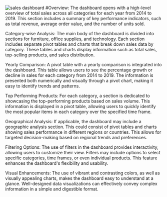 ![sales dashboard](https://github.com/waleedmohamed98/Waleed/assets/143836003/aa6b2de7-b7ed-4440-9bd8-3e958f6f5364)
#Overview:
The dashboard opens with a high-level overview of total sales across all categories for each year from 2014 to 2019. This section includes a summary of key performance indicators, such as total revenue, average order value, and the number of units sold.

Category-wise Analysis:
The main body of the dashboard is divided into sections for furniture, office supplies, and technology. Each section includes separate pivot tables and charts that break down sales data by category. These tables and charts display information such as total sales, top-selling products, and sales distribution.

Yearly Comparison:
A pivot table with a yearly comparison is integrated into the dashboard. This table allows users to see the percentage growth or decline in sales for each category from 2014 to 2019. The information is presented both numerically and visually through a pivot chart, making it easy to identify trends and patterns.

Top Performing Products:
For each category, a section is dedicated to showcasing the top-performing products based on sales volume. This information is displayed in a pivot table, allowing users to quickly identify the most popular items in each category over the specified time frame.

Geographical Analysis:
If applicable, the dashboard may include a geographic analysis section. This could consist of pivot tables and charts showing sales performance in different regions or countries. This allows for targeted decision-making based on regional trends and preferences.

Filtering Options:
The use of filters in the dashboard provides interactivity, allowing users to customize their view. Filters may include options to select specific categories, time frames, or even individual products. This feature enhances the dashboard's flexibility and usability.

Visual Enhancements:
The use of vibrant and contrasting colors, as well as visually appealing charts, makes the dashboard easy to understand at a glance. Well-designed data visualizations can effectively convey complex information in a simple and digestible format.
